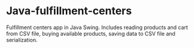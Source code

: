 # Java-fulfillment-centers
Fulfillment centers app in Java Swing. Includes reading products and cart from CSV file, buying available products, saving data to CSV file and serialization.
